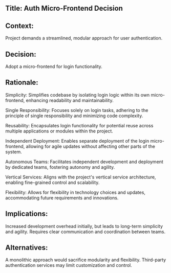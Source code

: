 ## Title: Auth Micro-Frontend Decision

## Context:
Project demands a streamlined, modular approach for user authentication.

## Decision:
Adopt a micro-frontend for login functionality.

## Rationale:

Simplicity: Simplifies codebase by isolating login logic within its own micro-frontend, enhancing readability and maintainability.

Single Responsibility: Focuses solely on login tasks, adhering to the principle of single responsibility and minimizing code complexity.

Reusability: Encapsulates login functionality for potential reuse across multiple applications or modules within the project.

Independent Deployment: Enables separate deployment of the login micro-frontend, allowing for agile updates without affecting other parts of the system.

Autonomous Teams: Facilitates independent development and deployment by dedicated teams, fostering autonomy and agility.

Vertical Services: Aligns with the project's vertical service architecture, enabling fine-grained control and scalability.

Flexibility: Allows for flexibility in technology choices and updates, accommodating future requirements and innovations.

## Implications:

Increased development overhead initially, but leads to long-term simplicity and agility. Requires clear communication and coordination between teams.

## Alternatives:
A monolithic approach would sacrifice modularity and flexibility. Third-party authentication services may limit customization and control.